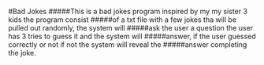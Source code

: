 #Bad Jokes 
#####This is a bad jokes program inspired by my my sister 3 kids the program consist
#####of a txt file with a few jokes tha will be pulled out randomly, the system will
#####ask the user a question the user has 3 tries to guess it and the system will
#####answer, if the user guessed correctly or not if not the system will reveal the
#####answer completing the joke.

